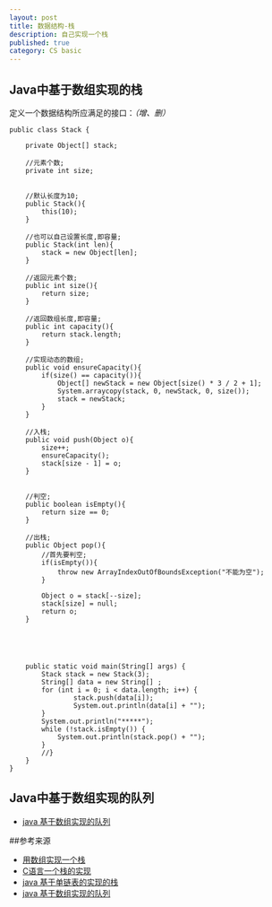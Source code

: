 ```yaml
---
layout: post
title: 数据结构-栈
description: 自己实现一个栈
published: true
category: CS basic
---
```



## Java中基于数组实现的栈

定义一个数据结构所应满足的接口：*（增、删）*

	public class Stack {

		private Object[] stack;
		
		//元素个数;
		private int size;
		

		//默认长度为10;
		public Stack(){
			this(10);
		}
		
		//也可以自己设置长度,即容量;
		public Stack(int len){
			stack = new Object[len];
		}
		
		//返回元素个数;
		public int size(){
			return size;
		}
		
		//返回数组长度,即容量;
		public int capacity(){
			return stack.length;
		}
		
		//实现动态的数组;
		public void ensureCapacity(){
			if(size() == capacity()){
				Object[] newStack = new Object[size() * 3 / 2 + 1];
				System.arraycopy(stack, 0, newStack, 0, size());
				stack = newStack;
			}
		}
		
		//入栈;
		public void push(Object o){
			size++;
			ensureCapacity();
			stack[size - 1] = o;
		}
		
		
		//判空;
		public boolean isEmpty(){
			return size == 0;
		}
		
		//出栈;
		public Object pop(){
			//首先要判空;
			if(isEmpty()){
				throw new ArrayIndexOutOfBoundsException("不能为空");
			}
			
			Object o = stack[--size];
			stack[size] = null;
			return o;
		}
		
		
		
		
		
		public static void main(String[] args) {
			Stack stack = new Stack(3);
			String[] data = new String[] ;
			for (int i = 0; i < data.length; i++) {
					stack.push(data[i]);
					System.out.println(data[i] + "");
			}
			System.out.println("*****");
			while (!stack.isEmpty()) {
				System.out.println(stack.pop() + "");
			}
			//} 
		}
	} 


## Java中基于数组实现的队列


* [java 基于数组实现的队列][java 基于数组实现的队列]



##参考来源

* [用数组实现一个栈][用数组实现一个栈]
* [C语言一个栈的实现][C语言一个栈的实现]
* [java 基于单链表的实现的栈][java 基于单链表的实现的栈]
* [java 基于数组实现的队列][java 基于数组实现的队列]








[NingG]:    http://ningg.github.com  "NingG"


[打印1到最大的n位数]:			http://blog.csdn.net/zhaojinjia/article/details/8776639
[全排列和全组合实现]:			http://wuchong.me/blog/2014/07/28/permutation-and-combination-realize/#


[C语言一个栈的实现]:			http://blog.csdn.net/hopeyouknow/article/details/6725049
[用数组实现一个栈]:				http://zhidao.baidu.com/question/321517755.html?loc_ans=820812137
[java 基于单链表的实现的栈]:	http://blog.csdn.net/kingofase/article/details/5708624
[java 基于数组实现的队列]:		http://blog.csdn.net/kingofase/article/details/5708612

